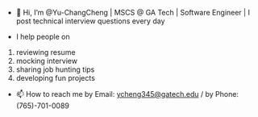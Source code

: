 - 👋 Hi, I’m @Yu-ChangCheng | MSCS @ GA Tech | Software Engineer | I post technical interview questions every day 
  
- I help people on
1. reviewing resume
2. mocking interview
3. sharing job hunting tips
4. developing fun projects

- 📫 How to reach me by Email: ycheng345@gatech.edu / by Phone: (765)-701-0089
<!---
Yu-ChangCheng/Yu-ChangCheng is a ✨ special ✨ repository because its `README.md` (this file) appears on your GitHub profile.
You can click the Preview link to take a look at your changes.
--->

